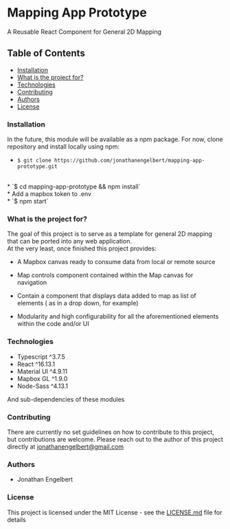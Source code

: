 # Mapping App Prototype

A Reusable React Component for General 2D Mapping

## Table of Contents

* [Installation](#installation)
* [What is the project for?](#what-is-the-project-for)
* [Technologies](#technologies)
* [Contributing](#contributing)
* [Authors](#authors)
* [License](#license)

### Installation

In the future, this module will be available as a npm package.
For now, clone repository and install locally using npm:

* `$ git clone https://github.com/jonathanengelbert/mapping-app-prototype.git`
<br>
* `$ cd mapping-app-prototype && npm install`
<br>
* Add a mapbox token to .env
<br>
* `$ npm start`

### What is the project for?

The goal of this project is to serve as a template for general 2D mapping that can be ported into any web application.
<br>
At the very least, once finished this project provides:

* A Mapbox canvas ready to consume data from local or remote source

* Map controls component contained within the Map canvas for navigation

* Contain a component that displays data added to map as list of elements ( as in a drop down, for example)

* Modularity and high configurability for all the aforementioned elements within the code and/or UI

### Technologies 

* Typescript ^3.7.5 
* React ^16.13.1
* Material UI ^4.9.11
* Mapbox GL ^1.9.0 
* Node-Sass ^4.13.1

And sub-dependencies of these modules

### Contributing

There are currently no set guidelines on how to contribute to this project, but contributions are welcome.
Please reach out to the author of this project directly at <jonathanengelbert@gmail.com>

### Authors

* Jonathan Engelbert

### License

This project is licensed under the MIT License - see the [LICENSE.md](LICENSE.md) file for details

